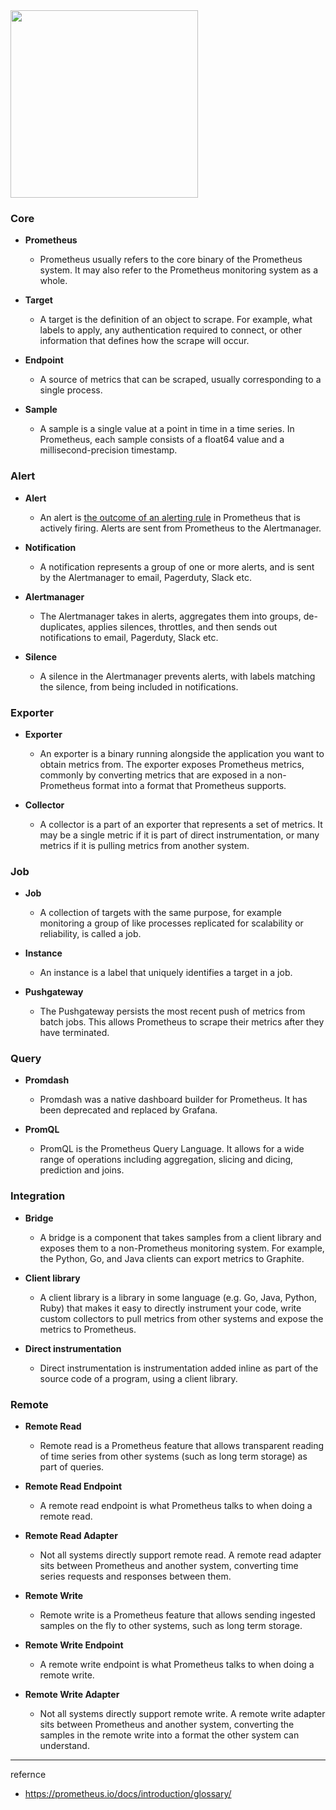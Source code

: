 
<img src="https://github.com/rlaisqls/TIL/assets/81006587/982c9e69-b39d-454e-8fed-6753ff221d1a" height=300px>

### Core

- **Prometheus**
  - Prometheus usually refers to the core binary of the Prometheus system. It may also refer to the Prometheus monitoring system as a whole.

- **Target**
  - A target is the definition of an object to scrape. For example, what labels to apply, any authentication required to connect, or other information that defines how the scrape will occur.

- **Endpoint**
  - A source of metrics that can be scraped, usually corresponding to a single process.

- **Sample**
  - A sample is a single value at a point in time in a time series. In Prometheus, each sample consists of a float64 value and a millisecond-precision timestamp.

### Alert

- **Alert**
  - An alert is <u>the outcome of an alerting rule</u> in Prometheus that is actively firing. Alerts are sent from Prometheus to the Alertmanager.

- **Notification**
  - A notification represents a group of one or more alerts, and is sent by the Alertmanager to email, Pagerduty, Slack etc.

- **Alertmanager**
  - The Alertmanager takes in alerts, aggregates them into groups, de-duplicates, applies silences, throttles, and then sends out notifications to email, Pagerduty, Slack etc.

- **Silence**
  - A silence in the Alertmanager prevents alerts, with labels matching the silence, from being included in notifications.

### Exporter

- **Exporter**
  - An exporter is a binary running alongside the application you want to obtain metrics from. The exporter exposes Prometheus metrics, commonly by converting metrics that are exposed in a non-Prometheus format into a format that Prometheus supports.

- **Collector**
  - A collector is a part of an exporter that represents a set of metrics. It may be a single metric if it is part of direct instrumentation, or many metrics if it is pulling metrics from another system.

### Job

- **Job**
  - A collection of targets with the same purpose, for example monitoring a group of like processes replicated for scalability or reliability, is called a job.

- **Instance**
  - An instance is a label that uniquely identifies a target in a job.

- **Pushgateway**
  - The Pushgateway persists the most recent push of metrics from batch jobs. This allows Prometheus to scrape their metrics after they have terminated.

### Query

- **Promdash**
  - Promdash was a native dashboard builder for Prometheus. It has been deprecated and replaced by Grafana.

- **PromQL**
  - PromQL is the Prometheus Query Language. It allows for a wide range of operations including aggregation, slicing and dicing, prediction and joins.


### Integration

- **Bridge**
  - A bridge is a component that takes samples from a client library and exposes them to a non-Prometheus monitoring system. For example, the Python, Go, and Java clients can export metrics to Graphite.

- **Client library**
  - A client library is a library in some language (e.g. Go, Java, Python, Ruby) that makes it easy to directly instrument your code, write custom collectors to pull metrics from other systems and expose the metrics to Prometheus.

- **Direct instrumentation**
  - Direct instrumentation is instrumentation added inline as part of the source code of a program, using a client library.
  
### Remote

- **Remote Read**
  - Remote read is a Prometheus feature that allows transparent reading of time series from other systems (such as long term storage) as part of queries.
  
- **Remote Read Endpoint**
  - A remote read endpoint is what Prometheus talks to when doing a remote read.
  
- **Remote Read Adapter**
  - Not all systems directly support remote read. A remote read adapter sits between Prometheus and another system, converting time series requests and responses between them.

- **Remote Write**
  - Remote write is a Prometheus feature that allows sending ingested samples on the fly to other systems, such as long term storage.

- **Remote Write Endpoint**
  - A remote write endpoint is what Prometheus talks to when doing a remote write.

- **Remote Write Adapter**
  - Not all systems directly support remote write. A remote write adapter sits between Prometheus and another system, converting the samples in the remote write into a format the other system can understand.

---
refernce
- https://prometheus.io/docs/introduction/glossary/
